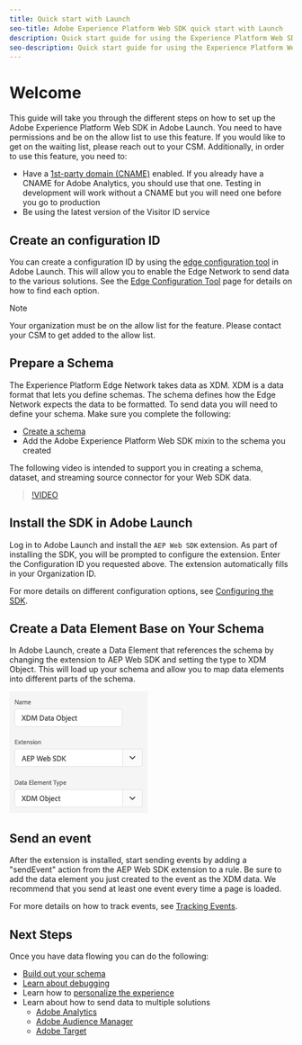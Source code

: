 ```yaml
---
title: Quick start with Launch
seo-title: Adobe Experience Platform Web SDK quick start with Launch
description: Quick start guide for using the Experience Platform Web SDK extension to collect data
seo-description: Quick start guide for using the Experience Platform Web SDK extension to collect data
---
```


# Welcome

This guide will take you through the different steps on how to set up the Adobe Experience Platform Web SDK in Adobe Launch. You need to have permissions and be on the allow list to use this feature. If you would like to get on the waiting list, please reach out to your CSM. Additionally, in order to use this feature, you need to:

- Have a [1st-party domain (CNAME)](https://docs.adobe.com/content/help/en/core-services/interface/ec-cookies/cookies-first-party.html) enabled. If you already have a CNAME for Adobe Analytics, you should use that one. Testing in development will work without a CNAME but you will need one before you go to production
- Be using the latest version of the Visitor ID service

## Create an configuration ID

You can create a configuration ID by using the [edge configuration tool](../fundamentals/edge-configuration.md) in Adobe Launch. This will allow you to enable the Edge Network to send data to the various solutions. See the [Edge Configuration Tool](../fundamentals/edge-configuration.md) page for details on how to find each option.

>[!NOTE]
>
>Your organization must be on the allow list for the feature. Please contact your CSM to get added to the allow list.

## Prepare a Schema

The Experience Platform Edge Network takes data as XDM. XDM is a data format that lets you define schemas. The schema defines how the Edge Network expects the data to be formatted. To send data you will need to define your schema. Make sure you complete the following:

- [Create a schema](../../xdm/tutorials/create-schema-ui.md)
- Add the Adobe Experience Platform Web SDK mixin to the schema you created

The following video is intended to support you in creating a schema, dataset, and streaming source connector for your Web SDK data.

>[!VIDEO](https://video.tv.adobe.com/v/35395?quality=12&learn=on)

## Install the SDK in Adobe Launch

Log in to Adobe Launch and install the `AEP Web SDK` extension. As part of installing the SDK, you will be prompted to configure the extension. Enter the Configuration ID you requested above. The extension automatically fills in your Organization ID.

For more details on different configuration options, see [Configuring the SDK](../fundamentals/configuring-the-sdk.md).

## Create a Data Element Base on Your Schema

In Adobe Launch, create a Data Element that references the schema by changing the extension to AEP Web SDK and setting the type to XDM Object. This will load up your schema and allow you to map data elements into different parts of the schema.

![Date Element In Launch](../../assets/edge_data_element.png)

## Send an event

After the extension is installed, start sending events by adding a "sendEvent" action from the AEP Web SDK extension to a rule. Be sure to add the data element you just created to the event as the XDM data. We recommend that you send at least one event every time a page is loaded.

For more details on how to track events, see [Tracking Events](../fundamentals/tracking-events.md).

## Next Steps

Once you have data flowing you can do the following: 

- [Build out your schema](https://docs.adobe.com/content/help/en/experience-platform/xdm/schema/composition.html)
- [Learn about debugging](../fundamentals/debugging.md)
- Learn how to [personalize the experience](../fundamentals/rendering-personalization-content.md)
- Learn about how to send data to multiple solutions
  - [Adobe Analytics](../solution-specific/analytics/analytics-overview.md)
  - [Adobe Audience Manager](../solution-specific/audience-manager/audience-manager-overview.md)
  - [Adobe Target](../solution-specific/target/target-overview.md)
